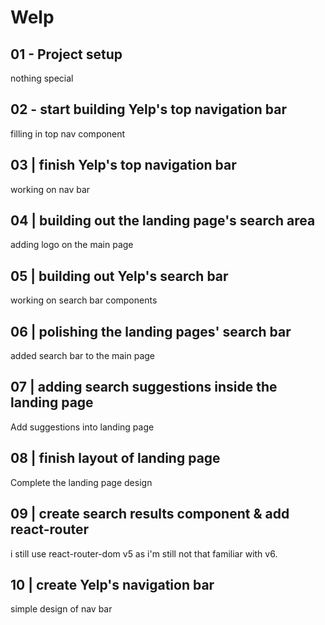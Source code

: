 # Welp

## 01 - Project setup

nothing special

## 02 - start building Yelp's top navigation bar

filling in top nav component

## 03 | finish Yelp's top navigation bar

working on nav bar

## 04 | building out the landing page's search area

adding logo on the main page

## 05 | building out Yelp's search bar

working on search bar components

## 06 | polishing the landing pages' search bar

added search bar to the main page

## 07 | adding search suggestions inside the landing page

Add suggestions into landing page

## 08 | finish layout of landing page

Complete the landing page design

## 09 | create search results component & add react-router

i still use react-router-dom v5 as i'm still not that familiar with v6. 

## 10 | create Yelp's navigation bar

simple design of nav bar